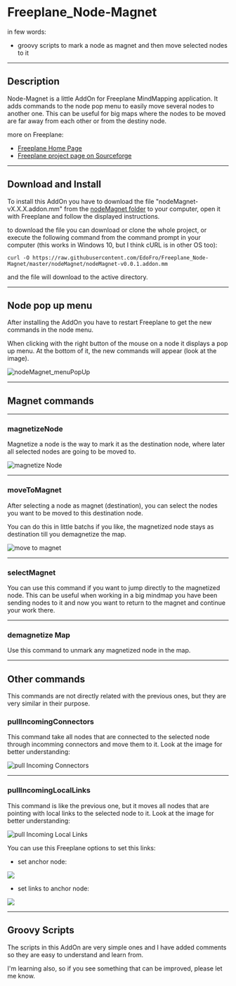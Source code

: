 # Freeplane_Node-Magnet

in few words:

* groovy scripts to mark a node as magnet and then move selected nodes to it

---

## Description

Node-Magnet is a little AddOn for Freeplane MindMapping application. It adds commands to the node pop menu to easily move several nodes to another one. This can be useful for big maps where the nodes to be moved are far away from each other or from the destiny node.

more on Freeplane:

* [Freeplane Home Page](https://www.freeplane.org/wiki/index.php/Home)
* [Freeplane project page on Sourceforge](https://sourceforge.net/projects/freeplane/)

---

## Download and Install

To install this AddOn you have to download the file "nodeMagnet-vX.X.X.addon.mm" from the [nodeMagnet folder](nodeMagnet/) to your computer, open it with Freeplane and follow the displayed instructions.

to download the file you can download or clone the whole project, or execute the following command from the command prompt in your computer (this works in Windows 10, but I think cURL is in other OS too):

`curl -O https://raw.githubusercontent.com/EdoFro/Freeplane_Node-Magnet/master/nodeMagnet/nodeMagnet-v0.0.1.addon.mm`

and the file will download to the active directory.

---

## Node pop up menu

After installing the AddOn you have to restart Freeplane to get the new commands in the node menu.

When clicking with the right button of the mouse on a node it displays a pop up menu. At the bottom of it, the new commands will appear (look at the image).

![nodeMagnet_menuPopUp](nodeMagnet_menuPopUp.png "right click on node")

---

## Magnet commands

---

### magnetizeNode

Magnetize a node is the way to mark it as the destination node, where later all selected nodes are going to be moved to.

![magnetize Node](nodeMagnet_magnetizedNode.png  "it gets an icon and an attribute")

---

### moveToMagnet

After selecting a node as magnet (destination), you can select the nodes you want to be moved to this destination node.

You can do this in little batchs if you like, the magnetized node stays as destination till you demagnetize the map.

![move to magnet](nodeMagnet_moveToMagnet.png "all selected nodes move to the magnetized node")

---

### selectMagnet

You can use this command if you want to jump directly to the magnetized node. This can be useful when working in a big mindmap you have been sending nodes to it and now you want to return to the magnet and continue your work there.

---

### demagnetize Map

Use this command to unmark any magnetized node in the map.

---

## Other commands

This commands are not directly related with the previous ones, but they are very similar in their purpose.

### pullIncomingConnectors

This command take all nodes that are connected to the selected node through incomming connectors and move them to it. Look at the image for better understanding:

![pull Incoming Connectors](nodeMagnet_pullInConnectors.png "move nodes from incoming Connectors")

---

### pullIncomingLocalLinks
This command is like the previous one, but it moves all nodes that are pointing with local links to the selected node to it. Look at the image for better understanding:

![pull Incoming Local Links](nodeMagnet_pullLocalLinks.png "move nodes with pointing local links")

You can use this Freeplane options to set this links:

* set anchor node:

![](nodeMagnet_setLinkAnchor.png)

* set links to anchor node:

![](nodeMagnet_setLinkToAnchor.png)

---

## Groovy Scripts

The scripts in this AddOn are very simple ones and I have added comments so they are easy to understand and learn from.

I'm learning also, so if you see something that can be improved, please let me know.
